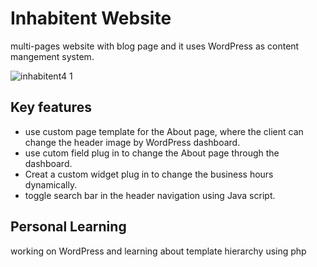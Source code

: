 # Inhabitent Website

multi-pages website with blog page and it uses WordPress as content mangement system.

![inhabitent4 1](https://user-images.githubusercontent.com/37827068/41127856-10b77198-6a61-11e8-8928-eb6898308791.gif)

## Key features

* use custom page template for the About page, where the client can change the header image by WordPress dashboard.
* use cutom field plug in to change the About page through the dashboard.
* Creat a custom widget plug in to change the business hours dynamically.
* toggle search bar in the header navigation using Java script.

## Personal Learning

working on WordPress and learning about template hierarchy
using php  